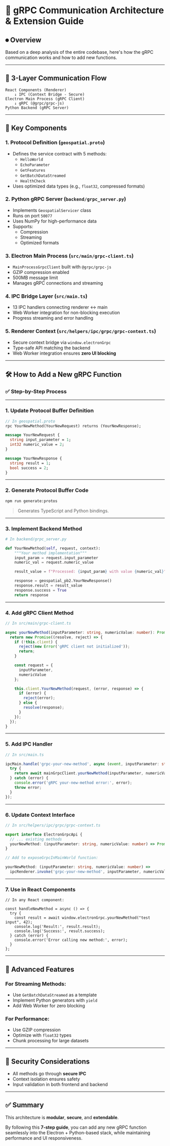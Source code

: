
# 🔄 gRPC Communication Architecture & Extension Guide

## ⏺ Overview

Based on a deep analysis of the entire codebase, here's how the gRPC communication works and how to add new functions.

---

## 🧱 3-Layer Communication Flow

```text
React Components (Renderer)
    ↓ IPC (Context Bridge - Secure)
Electron Main Process (gRPC Client)
    ↓ gRPC (@grpc/grpc-js)
Python Backend (gRPC Server)
```

---

## 🧩 Key Components

### 1. Protocol Definition (`geospatial.proto`)
- Defines the service contract with 5 methods:
  - `HelloWorld`
  - `EchoParameter`
  - `GetFeatures`
  - `GetBatchDataStreamed`
  - `HealthCheck`
- Uses optimized data types (e.g., `float32`, compressed formats)

### 2. Python gRPC Server (`backend/grpc_server.py`)
- Implements `GeospatialServicer` class
- Runs on port `50077`
- Uses NumPy for high-performance data
- Supports:
  - Compression
  - Streaming
  - Optimized formats

### 3. Electron Main Process (`src/main/grpc-client.ts`)
- `MainProcessGrpcClient` built with `@grpc/grpc-js`
- GZIP compression enabled
- 500MB message limit
- Manages gRPC connections and streaming

### 4. IPC Bridge Layer (`src/main.ts`)
- 13 IPC handlers connecting renderer ↔ main
- Web Worker integration for non-blocking execution
- Progress streaming and error handling

### 5. Renderer Context (`src/helpers/ipc/grpc/grpc-context.ts`)
- Secure context bridge via `window.electronGrpc`
- Type-safe API matching the backend
- Web Worker integration ensures **zero UI blocking**

---

## 🛠️ How to Add a New gRPC Function

### ✅ Step-by-Step Process

---

### 1. Update Protocol Buffer Definition

```proto
// In geospatial.proto
rpc YourNewMethod(YourNewRequest) returns (YourNewResponse);

message YourNewRequest {
  string input_parameter = 1;
  int32 numeric_value = 2;
}

message YourNewResponse {
  string result = 1;
  bool success = 2;
}
```

---

### 2. Generate Protocol Buffer Code

```bash
npm run generate:protos
```
> Generates TypeScript and Python bindings.

---

### 3. Implement Backend Method

```python
# In backend/grpc_server.py

def YourNewMethod(self, request, context):
    """Your method implementation"""
    input_param = request.input_parameter
    numeric_val = request.numeric_value

    result_value = f"Processed: {input_param} with value {numeric_val}"

    response = geospatial_pb2.YourNewResponse()
    response.result = result_value
    response.success = True
    return response
```

---

### 4. Add gRPC Client Method

```ts
// In src/main/grpc-client.ts

async yourNewMethod(inputParameter: string, numericValue: number): Promise<YourNewResponse> {
  return new Promise((resolve, reject) => {
    if (!this.client) {
      reject(new Error('gRPC client not initialized'));
      return;
    }

    const request = {
      inputParameter,
      numericValue
    };

    this.client.YourNewMethod(request, (error, response) => {
      if (error) {
        reject(error);
      } else {
        resolve(response);
      }
    });
  });
}
```

---

### 5. Add IPC Handler

```ts
// In src/main.ts

ipcMain.handle('grpc-your-new-method', async (event, inputParameter: string, numericValue: number) => {
  try {
    return await mainGrpcClient.yourNewMethod(inputParameter, numericValue);
  } catch (error) {
    console.error('gRPC your-new-method error:', error);
    throw error;
  }
});
```

---

### 6. Update Context Interface

```ts
// In src/helpers/ipc/grpc/grpc-context.ts

export interface ElectronGrpcApi {
  // ... existing methods
  yourNewMethod: (inputParameter: string, numericValue: number) => Promise<YourNewResponse>;
}

// Add to exposeGrpcInMainWorld function:

yourNewMethod: (inputParameter: string, numericValue: number) =>
  ipcRenderer.invoke('grpc-your-new-method', inputParameter, numericValue),
```

---

### 7. Use in React Components

```tsx
// In any React component:

const handleNewMethod = async () => {
  try {
    const result = await window.electronGrpc.yourNewMethod("test input", 42);
    console.log('Result:', result.result);
    console.log('Success:', result.success);
  } catch (error) {
    console.error('Error calling new method:', error);
  }
};
```

---

## 🚀 Advanced Features

### For Streaming Methods:
- Use `GetBatchDataStreamed` as a template
- Implement Python generators with `yield`
- Add Web Worker for zero blocking

### For Performance:
- Use GZIP compression
- Optimize with `float32` types
- Chunk processing for large datasets

---

## 🔐 Security Considerations
- All methods go through **secure IPC**
- Context isolation ensures safety
- Input validation in both frontend and backend

---

## ✅ Summary

This architecture is **modular**, **secure**, and **extendable**.

By following this **7-step guide**, you can add any new gRPC function seamlessly into the Electron + Python-based stack, while maintaining performance and UI responsiveness.
